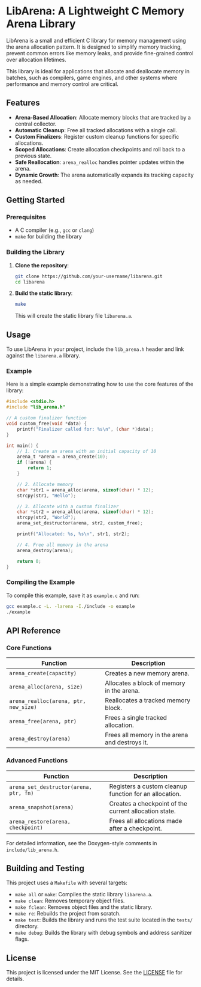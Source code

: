 # LibArena: A Lightweight C Memory Arena Library

LibArena is a small and efficient C library for memory management using the arena allocation pattern. It is designed to simplify memory tracking, prevent common errors like memory leaks, and provide fine-grained control over allocation lifetimes.

This library is ideal for applications that allocate and deallocate memory in batches, such as compilers, game engines, and other systems where performance and memory control are critical.

## Features

- **Arena-Based Allocation**: Allocate memory blocks that are tracked by a central collector.
- **Automatic Cleanup**: Free all tracked allocations with a single call.
- **Custom Finalizers**: Register custom cleanup functions for specific allocations.
- **Scoped Allocations**: Create allocation checkpoints and roll back to a previous state.
- **Safe Reallocation**: `arena_realloc` handles pointer updates within the arena.
- **Dynamic Growth**: The arena automatically expands its tracking capacity as needed.

## Getting Started

### Prerequisites

- A C compiler (e.g., `gcc` or `clang`)
- `make` for building the library

### Building the Library

1.  **Clone the repository**:
    ```bash
    git clone https://github.com/your-username/libarena.git
    cd libarena
    ```

2.  **Build the static library**:
    ```bash
    make
    ```
    This will create the static library file `libarena.a`.

## Usage

To use LibArena in your project, include the `lib_arena.h` header and link against the `libarena.a` library.

### Example

Here is a simple example demonstrating how to use the core features of the library:

```c
#include <stdio.h>
#include "lib_arena.h"

// A custom finalizer function
void custom_free(void *data) {
    printf("Finalizer called for: %s\n", (char *)data);
}

int main() {
    // 1. Create an arena with an initial capacity of 10
    arena_t *arena = arena_create(10);
    if (!arena) {
        return 1;
    }

    // 2. Allocate memory
    char *str1 = arena_alloc(arena, sizeof(char) * 12);
    strcpy(str1, "Hello");

    // 3. Allocate with a custom finalizer
    char *str2 = arena_alloc(arena, sizeof(char) * 12);
    strcpy(str2, "World");
    arena_set_destructor(arena, str2, custom_free);

    printf("Allocated: %s, %s\n", str1, str2);

    // 4. Free all memory in the arena
    arena_destroy(arena);

    return 0;
}
```

### Compiling the Example

To compile this example, save it as `example.c` and run:

```bash
gcc example.c -L. -larena -I./include -o example
./example
```

## API Reference

### Core Functions

| Function                 | Description                                                                 |
| ------------------------ | --------------------------------------------------------------------------- |
| `arena_create(capacity)` | Creates a new memory arena.                                                 |
| `arena_alloc(arena, size)` | Allocates a block of memory in the arena.                                   |
| `arena_realloc(arena, ptr, new_size)` | Reallocates a tracked memory block.                                         |
| `arena_free(arena, ptr)`   | Frees a single tracked allocation.                                          |
| `arena_destroy(arena)`   | Frees all memory in the arena and destroys it.                              |

### Advanced Functions

| Function                           | Description                                                              |
| ---------------------------------- | ------------------------------------------------------------------------ |
| `arena_set_destructor(arena, ptr, fn)` | Registers a custom cleanup function for an allocation.                   |
| `arena_snapshot(arena)`            | Creates a checkpoint of the current allocation state.                    |
| `arena_restore(arena, checkpoint)` | Frees all allocations made after a checkpoint.                           |

For detailed information, see the Doxygen-style comments in `include/lib_arena.h`.

## Building and Testing

This project uses a `Makefile` with several targets:

- `make all` or `make`: Compiles the static library `libarena.a`.
- `make clean`: Removes temporary object files.
- `make fclean`: Removes object files and the static library.
- `make re`: Rebuilds the project from scratch.
- `make test`: Builds the library and runs the test suite located in the `tests/` directory.
- `make debug`: Builds the library with debug symbols and address sanitizer flags.

## License

This project is licensed under the MIT License. See the [LICENSE](LICENSE) file for details.

